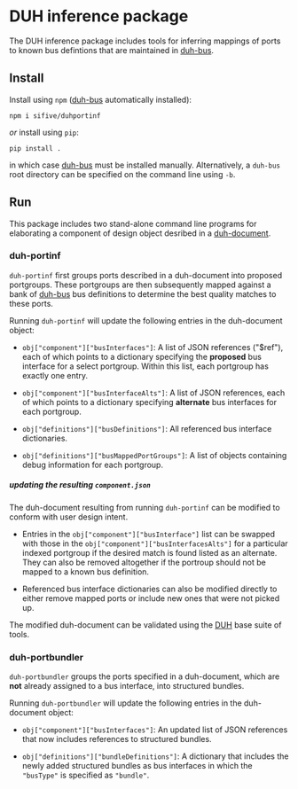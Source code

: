 # DUH inference package

The DUH inference package includes tools for inferring mappings of ports
to known bus defintions that are maintained in
[duh-bus][db].

## Install

Install using `npm` ([duh-bus][db] automatically installed):

```console
npm i sifive/duhportinf
```

*or* install using `pip`:

```console
pip install .
```

in which case [duh-bus][db] must be installed manually.
Alternatively, a `duh-bus` root directory can be specified on the command
line using `-b`.

## Run

This package includes two stand-alone command line programs for
elaborating a component of design object desribed in a [duh-document](FIXME).

### duh-portinf 

`duh-portinf` first groups ports described in a duh-document into proposed
portgroups.  These portgroups are then subsequently mapped against a bank
of [duh-bus][db] bus definitions to determine the best quality matches to these
ports.

Running `duh-portinf` will update the following entries in the
duh-document object:

* `obj["component"]["busInterfaces"]`: A list of JSON references ("$ref"),
  each of which points to a dictionary specifying the **proposed** bus
  interface for a select portgroup.  Within this list, each portgroup has
  exactly one entry.

* `obj["component"]["busInterfaceAlts"]`: A list of JSON references, each
  of which points to a dictionary specifying **alternate** bus interfaces
  for each portgroup.  

* `obj["definitions"]["busDefinitions"]`: All referenced bus interface
  dictionaries. 

* `obj["definitions"]["busMappedPortGroups"]`: A list of objects
  containing debug information for each portgroup.

##### updating the resulting `component.json`

The duh-document resulting from running `duh-portinf` can be modified to
conform with user design intent.

* Entries in the `obj["component"]["busInterface"]` list can be
  swapped with those in the `obj["component"]["busInterfacesAlts"]` for a
  particular indexed portgroup if the desired match is found listed as an
  alternate.  They can also be removed altogether if the portroup should
  not be mapped to a known bus definition.

* Referenced bus interface dictionaries can also be modified directly to
  either remove mapped ports or include new ones that were not picked up.

The modified duh-document can be validated using the
[DUH](https://github.com/sifive/duh) base suite of tools.

### duh-portbundler

`duh-portbundler` groups the ports specified in a duh-document, which are
**not** already assigned to a bus interface, into structured bundles.  

Running `duh-portbundler` will update the following entries in the
duh-document object:

* `obj["component"]["busInterfaces"]`: An updated list of JSON references
  that now includes references to structured bundles.

* `obj["definitions"]["bundleDefinitions"]`: A dictionary that includes
  the newly added structured bundles as bus interfaces in which the
  `"busType"` is specified as `"bundle"`.

[db]: https://github.com/sifive/duh-bus

